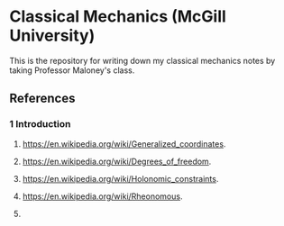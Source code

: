 # Classical Mechanics (McGill University)

This is the repository for writing down my classical mechanics notes by taking Professor Maloney's class.

## References

### 1 Introduction

1. <https://en.wikipedia.org/wiki/Generalized_coordinates>.

2. <https://en.wikipedia.org/wiki/Degrees_of_freedom>.

3. <https://en.wikipedia.org/wiki/Holonomic_constraints>.

4. <https://en.wikipedia.org/wiki/Rheonomous>.

5. 

